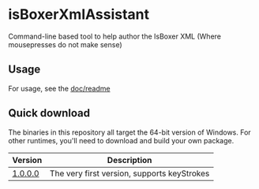 # isBoxerXmlAssistant
Command-line based tool to help author the IsBoxer XML (Where mousepresses do not make sense)

## Usage
For usage, see the [doc/readme](https://github.com/digitaldias/isBoxerXmlAssistant/tree/master/doc)

## Quick download

The binaries in this repository all target the 
64-bit version of Windows. For other runtimes, you'll need to download and build your own package. 

| Version | Description | 
| ------- | ----------- |
| [1.0.0.0](https://github.com/digitaldias/isBoxerXmlAssistant/blob/master/bin/XmlAssistant_v1.0.0.0.zip) | The very first version, supports keyStrokes | 
